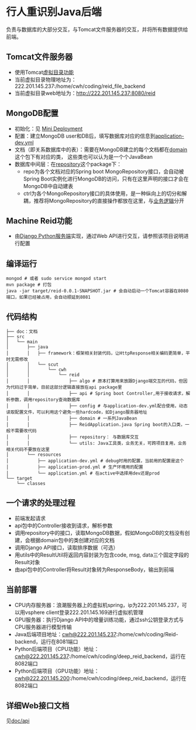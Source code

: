 # 行人重识别Java后端

负责与数据库的大部分交互，与Tomcat文件服务器的交互，并将所有数据提供给前端。

## Tomcat文件服务器
- 使用Tomcat[虚拟目录功能](https://blog.cweihang.io/java/java-web/note#tomcat-xu-ni-mu-lu)
- 当前虚拟目录物理地址为：222.201.145.237:/home/cwh/coding/reid_file_backend
- 当前虚拟目录web地址为：http://222.201.145.237:8080/reid

## MongoDB配置
- 初始化：见 [Mini Deployment](doc/deploy.md)
- 配置：建立MongoDB user和DB后，填写数据库对应的信息到[application-dev.yml](src/main/resources/application-dev.yml)
- 文档（即关系数据库中的表）：需要在MongoDB建立的每个文档都在[domain](src/main/java/scut/cwh/reid/domain)这个包下有对应的类，
这些类也可以认为是一个个JavaBean
- 数据库中间层：在[repository](src/main/java/scut/cwh/reid/repository)这个package下：
  - repo为各个文档对应的Spring boot MongoRepository接口，会自动被Spring Boot实例化进行MongoDB的访问，只有在这里声明的接口才会在MongoDB中自动建表
  - ctrl为各个MongoRepository接口的具体使用，是一种纵向上的切分和解耦，推荐将MongoRepository的直接操作都放在这里，与[业务逻辑](src/main/java/scut/cwh/reid/api)分开

## Machine Reid功能
- 由[Django Python服务端](https://git.so-link.org/ahangchen/deep-reid-backend)实现，通过Web API进行交互，请参照该项目说明进行配置

## 编译运行
```shell
mongod # 或者 sudo service mongod start
mvn package # 打包
java -jar target/reid-0.0.1-SNAPSHOT.jar # 会自动启动一个Tomcat容器在8080端口，如果已经被占用，会自动顺延到8081
```

## 代码结构
```shell
├── doc：文档
├── src
│   └── main
│       ├── java
│       │   ├── framework：框架相关封装代码，让HttpResponse相关编码更简单，平时无需修改
│       │   └── scut
│       │       └── cwh
│       │           └── reid
│       │               ├── algo # 原本打算用来放跟Django端交互的代码，但因为代码过于简单，目前这部分逻辑直接放在api package里
│       │               ├── api # Spring boot Controller,用于接收请求，解析参数，调用repository查询数据库
│       │               ├── config # 与application-dev.yml配合使用，动态读取配置文件，可以利用这个避免一些hardcode，如Django服务器地址
│       │               ├── domain # 一系列JavaBean
│       │               ├── ReidApplication.java Spring boot的入口类，一般不需要改代码
│       │               ├── repository： 与数据库交互
│       │               └── utils: Java工具类，业务无关，可跨项目复用，业务相关代码不要放在这里
│       └── resources
│           ├── application-dev.yml # debug时用的配置，当前用的配置是这个
│           ├── application-prod.yml # 生产环境用的配置
│           └── application.yml # 在active中选择用dev还是prod
└── target
    └── classes  

```

## 一个请求的处理过程
- 前端发起请求
- api包中的Controller接收到请求，解析参数
- 调用repository中的接口，读取MongoDB数据，假如MongoDB的文档没有创建，会根据domain包中的类创建对应的文档
- 调用Django API接口，读取排序数据（可选）
- 用utils中的ResultUtil将返回内容封装为包含code, msg, data三个固定字段的Result对象
- 由api包中的Controller将Result对象转为ResponseBody，输出到前端

## 当前部署
- CPU内存服务器：浪潮服务器上的虚拟机spring，ip为222.201.145.237，可以用vsphere client登录222.201.145.169进行虚拟机管理
- GPU服务器：执行Django API中的增量训练功能，通过ssh公钥登录方式与CPU服务器进行模型传输
- Java后端项目地址：cwh@222.201.145.237:/home/cwh/coding/Reid-backend，运行在8081端口
- Python后端项目（CPU功能）地址：cwh@222.201.145.237:/home/cwh/coding/deep_reid_backend，运行在8082端口
- Python后端项目（GPU功能）地址：cwh@222.201.145.200:/home/cwh/coding/deep_reid_backend，运行在8082端口

## 详细Web接口文档
见[doc/api](doc/api.md)